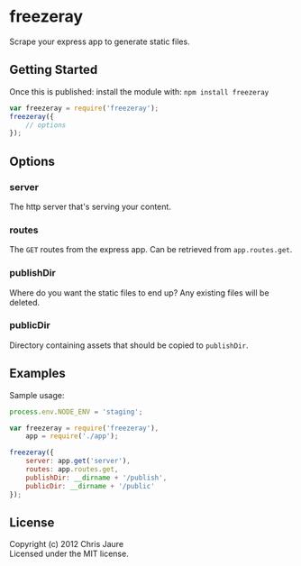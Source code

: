 # freezeray

Scrape your express app to generate static files.

## Getting Started
Once this is published: install the module with: `npm install freezeray`

```javascript
var freezeray = require('freezeray');
freezeray({
	// options
});
```

## Options

### server
The http server that's serving your content.

### routes
The `GET` routes from the express app. Can be retrieved from `app.routes.get`.

### publishDir
Where do you want the static files to end up? Any existing files will be deleted.

### publicDir
Directory containing assets that should be copied to `publishDir`.

## Examples
Sample usage:

```javascript
process.env.NODE_ENV = 'staging';

var freezeray = require('freezeray'),
	app = require('./app');

freezeray({
	server: app.get('server'),
	routes: app.routes.get,
	publishDir: __dirname + '/publish',
	publicDir: __dirname + '/public'
});
```

## License
Copyright (c) 2012 Chris Jaure  
Licensed under the MIT license.
